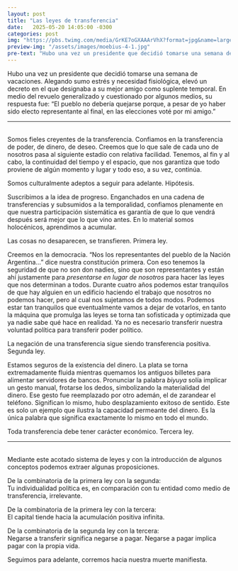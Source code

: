 ```yaml
---
layout: post
title: "Las leyes de transferencia"
date:   2025-05-20 14:05:00 -0300
categories: post
img: "https://pbs.twimg.com/media/GrKE7oGXAAArVhX?format=jpg&name=large"
preview-img: "/assets/images/moebius-4-1.jpg"
pre-text: "Hubo una vez un presidente que decidió tomarse una semana de vacaciones. Alegando sumo estrés y necesidad fisiológica, elevó un decreto en el que designaba a su mejor amigo como suplente temporal. En medio del revuelo generalizado y cuestionado por algunos medios, su respuesta fue: “El pueblo no debería quejarse porque, a pesar de yo haber sido electo representante al final, en las elecciones voté por mi amigo.”"
---
```

Hubo una vez un presidente que decidió tomarse una semana de vacaciones. Alegando sumo estrés y necesidad fisiológica, elevó un decreto en el que designaba a su mejor amigo como suplente temporal. En medio del revuelo generalizado y cuestionado por algunos medios, su respuesta fue: “El pueblo no debería quejarse porque, a pesar de yo haber sido electo representante al final, en las elecciones voté por mi amigo.”

---

<br>
Somos fieles creyentes de la transferencia. Confiamos en la transferencia de poder, de dinero, de deseo. Creemos que lo que sale de cada uno de nosotros pasa al siguiente estadío con relativa facilidad. Tenemos, al fin y al cabo, la continuidad del tiempo y el espacio, que nos garantiza que todo proviene de algún momento y lugar y todo eso, a su vez, continúa. 

Somos culturalmente adeptos a seguir para adelante. Hipótesis.

Suscribimos a la idea de progreso. Enganchados en una cadena de transferencias y subsumidos a la temporalidad, confiamos plenamente en que nuestra participación sistemática es garantía de que lo que vendrá después será mejor que lo que vino antes. En lo material somos holocénicos, aprendimos a acumular.

Las cosas no desaparecen, se transfieren. Primera ley.

Creemos en la democracia. “Nos los representantes del pueblo de la Nación Argentina…” dice nuestra constitución primera. Con eso tenemos la seguridad de que no son don nadies, sino que son representantes y están ahí justamente para *presentarse en lugar de nosotros* para hacer las leyes que nos determinan a todos. Durante cuatro años podemos estar tranquilos de que hay alguien en un edificio haciendo el trabajo que nosotros no podemos hacer, pero al cual nos sujetamos de todos modos. Podemos estar tan tranquilos que eventualmente vamos a dejar de votarlos, en tanto la máquina que promulga las leyes se torna tan sofisticada y optimizada que ya nadie sabe qué hace en realidad. Ya no es necesario transferir nuestra voluntad política para transferir poder político.

La negación de una transferencia sigue siendo transferencia positiva. Segunda ley.

Estamos seguros de la existencia del dinero. La plata se torna extremadamente fluida mientras quemamos los antiguos billetes para alimentar servidores de bancos. Pronunciar la palabra *biyuya* solía implicar un gesto manual, frotarse los dedos, simbolizando la materialidad del dinero. Ese gesto fue reemplazado por otro ademán, el de zarandear el teléfono. Significan lo mismo, hubo desplazamiento exitoso de sentido. Este es solo un ejemplo que ilustra la capacidad permeante del dinero. Es la única palabra que significa exactamente lo mismo en todo el mundo.

Toda transferencia debe tener carácter económico. Tercera ley.

---

<br>
Mediante este acotado sistema de leyes y con la introducción de algunos conceptos podemos extraer algunas proposiciones.

De la combinatoria de la primera ley con la segunda:  
Tu individualidad política es, en comparación con tu entidad como medio de transferencia, irrelevante.

De la combinatoria de la primera ley con la tercera:  
El capital tiende hacia la acumulación positiva infinita.

De la combinatoria de la segunda ley con la tercera:  
Negarse a transferir significa negarse a pagar. Negarse a pagar implica pagar con la propia vida.

Seguimos para adelante, corremos hacia nuestra muerte manifiesta.